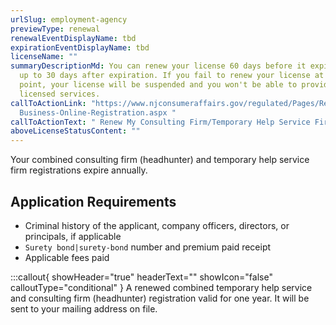 ```yaml
---
urlSlug: employment-agency
previewType: renewal
renewalEventDisplayName: tbd
expirationEventDisplayName: tbd
licenseName: ""
summaryDescriptionMd: You can renew your license 60 days before it expires and
  up to 30 days after expiration. If you fail to renew your license at this
  point, your license will be suspended and you won't be able to provide your
  licensed services.
callToActionLink: "https://www.njconsumeraffairs.gov/regulated/Pages/Regulated-\
  Business-Online-Registration.aspx "
callToActionText: " Renew My Consulting Firm/Temporary Help Service Firm"
aboveLicenseStatusContent: ""
---
```


Your combined consulting firm (headhunter) and temporary help service firm registrations expire annually.

## Application Requirements

- Criminal history of the applicant, company officers, directors, or principals, if applicable
- `Surety bond|surety-bond` number and premium paid receipt
- Applicable fees paid

:::callout{ showHeader="true" headerText="" showIcon="false" calloutType="conditional" }
A renewed combined temporary help service and consulting firm (headhunter) registration valid for one year. It will be sent to your mailing address on file.
